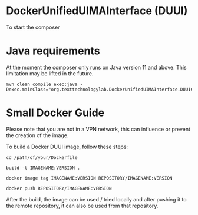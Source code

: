 # DockerUnifiedUIMAInterface (DUUI)

To start the composer

# Java requirements
At the moment the composer only runs on Java version 11 and above. This limitation may be lifted in the future.

```
mvn clean compile exec:java -Dexec.mainClass="org.texttechnologylab.DockerUnifiedUIMAInterface.DUUIComposer"
```



# Small Docker Guide

Please note that you are not in a VPN network, this can influence or prevent the creation of the image.

To build a Docker DUUI image, follow these steps:

```
cd /path/of/your/Dockerfile

build -t IMAGENAME:VERSION .

docker image tag IMAGENAME:VERSION REPOSITORY/IMAGENAME:VERSION

docker push REPOSITORY/IMAGENAME:VERSION

```
After the build, the image can be used / tried locally and after pushing it to the remote repository, it can also be used from that repository.
